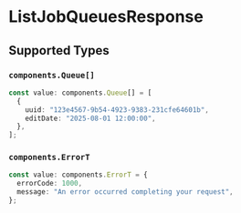 # ListJobQueuesResponse


## Supported Types

### `components.Queue[]`

```typescript
const value: components.Queue[] = [
  {
    uuid: "123e4567-9b54-4923-9383-231cfe64601b",
    editDate: "2025-08-01 12:00:00",
  },
];
```

### `components.ErrorT`

```typescript
const value: components.ErrorT = {
  errorCode: 1000,
  message: "An error occurred completing your request",
};
```

